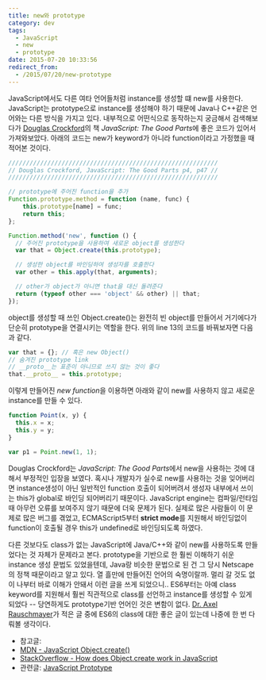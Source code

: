 ```yaml
---
title: new와 prototype
category: dev
tags:
  - JavaScript
  - new
  - prototype
date: 2015-07-20 10:33:56
redirect_from:
  - /2015/07/20/new-prototype
---
```


JavaScript에서도 다른 여타 언어들처럼 instance를 생성할 떄 new를 사용한다. JavaScript는 prototype으로 instance를 생성해야 하기 때문에 Java나 C++같은 언어와는 다른 방식을 가지고 있다. 내부적으로 어떤식으로 동작하는지 궁금해서 검색해보다가 [Douglas Crockford](https://en.wikipedia.org/wiki/Douglas_Crockford)의 책 *JavaScript: The Good Parts*에 좋은 코드가 있어서 가져와보았다. 아래의 코드는 new가 keyword가 아니라 function이라고 가정했을 때 적어본 것이다.

```javascript
///////////////////////////////////////////////////////////
// Douglas Crockford, JavaScript: The Good Parts p4, p47 //
///////////////////////////////////////////////////////////

// prototype에 주어진 function을 추가
Function.prototype.method = function (name, func) {
    this.prototype[name] = func;
    return this;
};

Function.method('new', function () {
  // 주어진 prototype을 사용하여 새로운 object를 생성한다
  var that = Object.create(this.prototype);

  // 생성한 object를 바인딩하여 생성자를 호출한다
  var other = this.apply(that, arguments);

  // other가 object가 아니면 that을 대신 돌려준다
  return (typeof other === 'object' && other) || that;
});
```

object를 생성할 때 쓰인 Object.create()는 완전히 빈 object를 만들어서 거기에다가 단순히 prototype을 연결시키는 역할을 한다. 위의 line 13의 코드를 바꿔보자면 다음과 같다.

```javascript
var that = {}; // 혹은 new Object()
// 숨겨진 prototype link
// __proto__는 표준이 아니므로 쓰지 않는 것이 좋다
that.__proto__ = this.prototype;
```

이렇게 만들어진 *new function*을 이용하면 아래와 같이 new를 사용하지 않고 새로운 instance를 만들 수 있다.

```javascript
function Point(x, y) {
  this.x = x;
  this.y = y;
}

var p1 = Point.new(1, 1);
```

Douglas Crockford는 *JavaScript: The Good Parts*에서 new을 사용하는 것에 대해서 부정적인 입장을 보였다. 혹시나 개발자가 실수로 new를 사용하는 것을 잊어버리면 instance생성이 아닌 일반적인 function 호출이 되어버려서 생성자 내부에서 쓰이는 this가 global로 바인딩 되어버리기 때문이다. JavaScript engine는 컴파일/런타임 때 아무런 오류를 보여주지 않기 때문에 더욱 문제가 된다. 실제로 많은 사람들이 이 문제로 많은 버그를 겪었고, ECMAScript5부터 **strict mode**를 지원해서 바인딩없이 function이 호출될 경우 this가 undefined로 바인딩되도록 하였다.

다른 것보다도 class가 없는 JavaScript에 Java/C++와 같이 new를 사용하도록 만들었다는 것 자체가 문제라고 본다. prototype을 기반으로 한 훨씬 이해하기 쉬운 instance 생성 문법도 있었을텐데, Java랑 비슷한 문법으로 된 건 그 당시 Netscape의 정책 때문이라고 알고 있다. 열 흘만에 만들어진 언어의 숙명이랄까. 멀리 갈 것도 없이 나부터 바로 이해가 안돼서 이런 글을 쓰게 되었으니.. ES6부터는 아예 class keyword를 지원해서 훨씬 직관적으로 class를 선언하고 instance를 생성할 수 있게 되었다 -- 당연하게도 prototype기반 언어인 것은 변함이 없다. [Dr. Axel Rauschmayer](http://www.2ality.com/)가 적은 글 중에 ES6의 class에 대한 좋은 글이 있는데 나중에 한 번 다뤄볼 생각이다.

* 참고글:
 * [MDN - JavaScript Object.create()](https://developer.mozilla.org/en-US/docs/Web/JavaScript/Reference/Global_Objects/Object/create)
 * [StackOverflow - How does Object.create work in JavaScript](http://stackoverflow.com/questions/7962886/how-does-object-create-work-in-javascript)
* 관련글: [JavaScript Prototype](/javascript-prototype)